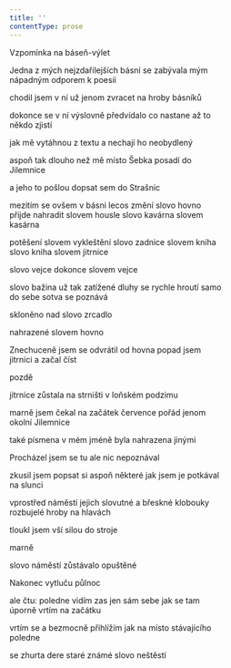 ```yaml
---
title: ''
contentType: prose
---
```


<section>

Vzpomínka na báseň-výlet

Jedna z mých nejzdařilejších básní se zabývala mým  
nápadným odporem k poesii

chodil jsem v ní už jenom zvracet na hroby básníků

dokonce se v ní výslovně předvídalo co nastane až to  
někdo zjistí

jak mě vytáhnou z textu a nechají ho neobydlený

aspoň tak dlouho než mě místo Šebka posadí do  
Jilemnice

a jeho to pošlou dopsat sem do Strašnic

mezitím se ovšem v básni lecos změní slovo hovno  
přijde nahradit slovem housle slovo kavárna slovem  
kasárna

potěšení slovem vykleštění slovo zadnice slovem kniha  
slovo kniha slovem jitrnice

slovo vejce dokonce slovem vejce

slovo bažina už tak zatížené dluhy se rychle hroutí samo  
do sebe sotva se poznává

skloněno nad slovo zrcadlo

nahrazené slovem hovno

Znechuceně jsem se odvrátil od hovna popad jsem  
jitrnici a začal číst

pozdě

jitrnice zůstala na strništi v loňském podzimu

marně jsem čekal na začátek července pořád jenom  
okolní Jilemnice

také písmena v mém jméně byla nahrazena jinými

Procházel jsem se tu ale nic nepoznával

zkusil jsem popsat si aspoň některé jak jsem je potkával  
na slunci

vprostřed náměstí jejich slovutné a břeskné klobouky  
rozbujelé hroby na hlavách

tloukl jsem vší silou do stroje

marně

slovo náměstí zůstávalo opuštěné

Nakonec vytluču půlnoc

ale čtu: poledne vidím zas jen sám sebe jak se tam  
úporně vrtím na začátku

vrtím se a bezmocně přihlížím jak na místo stávajícího  
poledne

se zhurta dere staré známé slovo neštěstí

</section>
